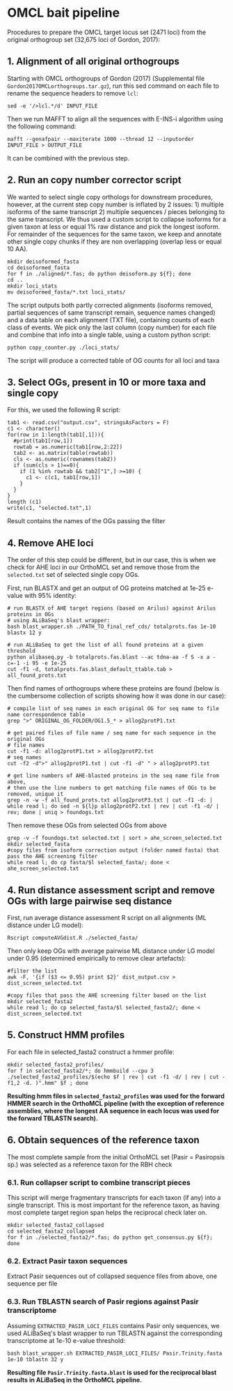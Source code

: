 # OMCL bait pipeline

Procedures to prepare the OMCL target locus set (2471 loci) from the original orthogroup set (32,675 loci of Gordon, 2017):

## 1. Alignment of all original orthogroups

Starting with OMCL orthogroups of Gordon (2017) (Supplemental file `Gordon2017OMCLorthogroups.tar.gz`), run this sed command on each file to rename the sequence headers to remove `lcl`:
```
sed -e '/>lcl.*/d' INPUT_FILE
```

Then we run MAFFT to align all the sequences with E-INS-i algorithm using the following command:
```
mafft --genafpair --maxiterate 1000 --thread 12 --inputorder INPUT_FILE > OUTPUT_FILE
```
It can be combined with the previous step.

## 2. Run an copy number corrector script

We wanted to select single copy orthologs for downstream procedures, however, at the current step copy number is inflated by 2 issues: 1) multiple isoforms of the same transcript 2) multiple sequences / pieces belonging to the same transcript. We thus used a custom script to collapse isoforms for a given taxon at less or equal 1% raw distance and pick the longest isoform. For remainder of the sequences for the same taxon, we keep and annotate other single copy chunks if they are non overlapping (overlap less or equal 10 AA).
```
mkdir deisoformed_fasta
cd deisoformed_fasta
for f in ./aligned/*.fas; do python deisoform.py ${f}; done
cd ..
mkdir loci_stats
mv deisoformed_fasta/*.txt loci_stats/
```
The script outputs both partly corrected alignments (isoforms removed, partial sequences of same transcript remain, sequence names changed) and a data table on each alignment (TXT file), containing counts of each class of events. We pick only the last column (copy number) for each file and combine that info into a single table, using a custom python script:
```
python copy_counter.py ./loci_stats/
```
The script will produce a corrected table of OG counts for all loci and taxa

## 3. Select OGs, present in 10 or more taxa and single copy

For this, we used the following R script:
```
tab1 <- read.csv("output.csv", stringsAsFactors = F)
c1 <- character()
for(row in 1:length(tab1[,1])){
  #print(tab1[row,1])
  rowtab = as.numeric(tab1[row,2:22])
  tab2 <- as.matrix(table(rowtab))
  cls <- as.numeric(rownames(tab2))
  if (sum(cls > 1)==0){
    if (1 %in% rowtab && tab2["1",] >=10) {
      c1 <- c(c1, tab1[row,1])
    }
  }
}
length (c1)
write(c1, "selected.txt",1)
```
Result contains the names of the OGs passing the filter

## 4. Remove AHE loci

The order of this step could be different, but in our case, this is when we check for AHE loci in our OrthoMCL set and remove those from the `selected.txt` set of selected single copy OGs.

First, run BLASTX and get an output of OG proteins matched at 1e-25 e-value with 95% identity:
```
# run BLASTX of AHE target regions (based on Arilus) against Arilus proteins in OGs
# using ALiBaSeq's blast wrapper:
bash blast_wrapper.sh ./PATH_TO_final_ref_cds/ totalprots.fas 1e-10 blastx 12 y

# run ALiBaSeq to get the list of all found proteins at a given threshold
python alibaseq.py -b totalprots.fas.blast --ac tdna-aa -f S -x a -c=-1 -i 95 -e 1e-25
cut -f1 -d, totalprots.fas.blast_default_ttable.tab > all_found_prots.txt
```

Then find names of orthogroups where these proteins are found (below is the cumbersome collection of scripts showing how it was done in our case):
```
# compile list of seq names in each original OG for seq name to file name correspondence table
grep ">" ORIGINAL_OG_FOLDER/OG1.5_* > allog2protP1.txt

# get paired files of file name / seq name for each sequence in the original OGs
# file names
cut -f1 -d: allog2protP1.txt > allog2protP2.txt
# seq names
cut -f2 -d">" allog2protP1.txt | cut -f1 -d" " > allog2protP3.txt

# get line numbers of AHE-blasted proteins in the seq name file from above,
# then use the line numbers to get matching file names of OGs to be removed, unique it
grep -n -w -f all_found_prots.txt allog2protP3.txt | cut -f1 -d: | while read l; do sed -n ${l}p allog2protP2.txt | rev | cut -f1 -d/ | rev; done | uniq > foundogs.txt
```

Then remove these OGs from selected OGs from above
```
grep -v -f foundogs.txt selected.txt | sort > ahe_screen_selected.txt
mkdir selected_fasta
#copy files from isoform correction output (folder named fasta) that pass the AHE screening filter
while read l; do cp fasta/$l selected_fasta/; done < ahe_screen_selected.txt
```

## 4. Run distance assessment script and remove OGs with large pairwise seq distance

First, run average distance assessment R script on all alignments (ML distance under LG model):
```
Rscript computeAVGdist.R ./selected_fasta/
```
Then only keep OGs with average pairwise ML distance under LG model under 0.95 (determined empirically to remove clear artefacts):
```
#filter the list
awk -F, '{if ($3 <= 0.95) print $2}' dist_output.csv > dist_screen_selected.txt

#copy files that pass the AHE screening filter based on the list
mkdir selected_fasta2
while read l; do cp selected_fasta/$l selected_fasta2/; done < dist_screen_selected.txt
```

## 5. Construct HMM profiles

For each file in selected_fasta2 construct a hmmer profile:
```
mkdir selected_fasta2_profiles/
for f in selected_fasta2/*; do hmmbuild --cpu 3 ./selected_fasta2_profiles/$(echo $f | rev | cut -f1 -d/ | rev | cut -f1,2 -d. )".hmm" $f ; done

```
**Resulting hmm files in `selected_fasta2_profiles` was used for the forward HMMER search in the OrthoMCL pipeline (with the exception of reference assemblies, where the longest AA sequence in each locus was used for the forward TBLASTN search).**

## 6. Obtain sequences of the reference taxon

The most complete sample from the initial OrthoMCL set (Pasir = Pasiropsis sp.) was selected as a reference taxon for the RBH check

### 6.1. Run collapser script to combine transcript pieces

This script will merge fragmentary transcripts for each taxon (if any) into a single transcript. This is most important for the reference taxon, as having most complete target region span helps the reciprocal check later on.
```
mkdir selected_fasta2_collapsed
cd selected_fasta2_collapsed
for f in ./selected_fasta2/*.fas; do python get_consensus.py ${f}; done
```

### 6.2. Extract Pasir taxon sequences

Extract Pasir sequences out of collapsed sequence files from above, one sequence per file

### 6.3. Run TBLASTN search of Pasir regions against Pasir transcriptome

Assuming `EXTRACTED_PASIR_LOCI_FILES` contains Pasir only sequences, we used ALiBaSeq's blast wrapper to run TBLASTN against the corresponding transcriptome at 1e-10 e-value threshold:
```
bash blast_wrapper.sh EXTRACTED_PASIR_LOCI_FILES/ Pasir.Trinity.fasta 1e-10 tblastn 32 y
```
**Resulting file `Pasir.Trinity.fasta.blast` is used for the reciprocal blast results in ALiBaSeq in the OrthoMCL pipeline.**
